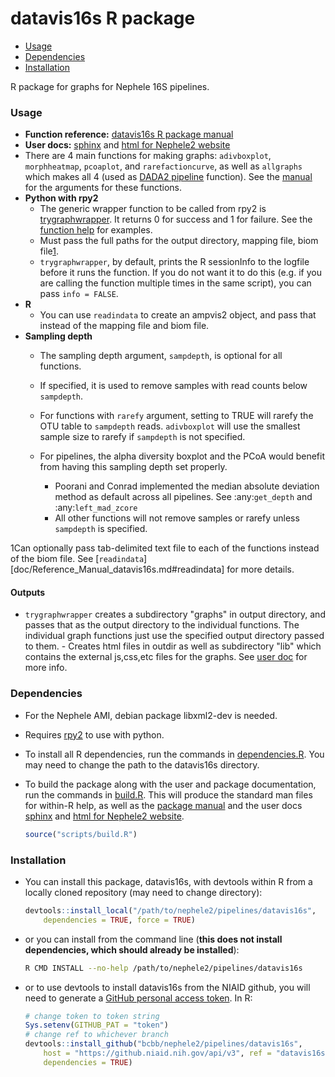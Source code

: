 datavis16s R package
================

-   [Usage](#usage)
-   [Dependencies](#dependencies)
-   [Installation](#installation)

R package for graphs for Nephele 16S pipelines.

### Usage

-   **Function reference:** [datavis16s R package manual](doc/Reference_Manual_datavis16s.md)
-   **User docs:** [sphinx](datavis16s.user_doc.html) and [html for Nephele2 website](https://github.niaid.nih.gov/bcbb/nephele2/blob/master/pipelines/datavis16s/doc/datavis16s_pipeline.html)
-   There are 4 main functions for making graphs: `adivboxplot`, `morphheatmap`, `pcoaplot`, and `rarefactioncurve`, as well as `allgraphs` which makes all 4 (used as [DADA2 pipeline](../DADA2) function). See the [manual](doc/Reference_Manual_datavis16s.md) for the arguments for these functions.
-   **Python with rpy2**
    -   The generic wrapper function to be called from rpy2 is [trygraphwrapper](doc/Reference_Manual_datavis16s.md#trygraphwrapper). It returns 0 for success and 1 for failure. See the [function help](doc/Reference_Manual_datavis16s.md#trygraphwrapper) for examples.
    -   Must pass the full paths for the output directory, mapping file, biom file[1](#fn1).
    -   `trygraphwrapper`, by default, prints the R sessionInfo to the logfile before it runs the function. If you do not want it to do this (e.g. if you are calling the function multiple times in the same script), you can pass `info = FALSE`.
-   **R**
    -   You can use `readindata` to create an ampvis2 object, and pass that instead of the mapping file and biom file.
-   **Sampling depth**
    -   The sampling depth argument, `sampdepth`, is optional for all functions.
    -   If specified, it is used to remove samples with read counts below `sampdepth`.
    -   For functions with `rarefy` argument, setting to TRUE will rarefy the OTU table to `sampdepth` reads. `adivboxplot` will use the smallest sample size to rarefy if `sampdepth` is not specified.

    -   For pipelines, the alpha diversity boxplot and the PCoA would benefit from having this sampling depth set properly.
        -   Poorani and Conrad implemented the median absolute deviation method as default across all pipelines. See :any:`get_depth` and :any:`left_mad_zcore`
        -   All other functions will not remove samples or rarefy unless `sampdepth` is specified.

1Can optionally pass tab-delimited text file to each of the functions instead of the biom file. See \[`readindata`\]\[doc/Reference\_Manual\_datavis16s.md\#readindata\] for more details.

#### Outputs

-   `trygraphwrapper` creates a subdirectory "graphs" in output directory, and passes that as the output directory to the individual functions. The individual graph functions just use the specified output directory passed to them. - Creates html files in outdir as well as subdirectory "lib" which contains the external js,css,etc files for the graphs. See [user doc](https://github.niaid.nih.gov/bcbb/nephele2/blob/master/pipelines/datavis16s/doc/user_doc.md) for more info.

### Dependencies

-   For the Nephele AMI, debian package libxml2-dev is needed.
-   Requires [rpy2](https://rpy2.bitbucket.io) to use with python.
-   To install all R dependencies, run the commands in [dependencies.R](scripts/dependencies.R). You may need to change the path to the datavis16s directory.
-   To build the package along with the user and package documentation, run the commands in [build.R](scripts/build.R). This will produce the standard man files for within-R help, as well as the [package manual](doc/Reference_Manual_datavis16s.md) and the user docs [sphinx](datavis16s.user_doc.html) and [html for Nephele2 website](https://github.niaid.nih.gov/bcbb/nephele2/blob/master/pipelines/datavis16s/doc/datavis16s_pipeline.html).

    ``` r
    source("scripts/build.R")
    ```

### Installation

-   You can install this package, datavis16s, with devtools within R from a locally cloned repository (may need to change directory):

    ``` r
    devtools::install_local("/path/to/nephele2/pipelines/datavis16s", 
        dependencies = TRUE, force = TRUE)
    ```

-   or you can install from the command line (**this does not install dependencies, which should already be installed**):

    ``` bash
    R CMD INSTALL --no-help /path/to/nephele2/pipelines/datavis16s
    ```

-   or to use devtools to install datavis16s from the NIAID github, you will need to generate a [GitHub personal access token](https://help.github.com/articles/creating-a-personal-access-token-for-the-command-line/). In R:

    ``` r
    # change token to token string
    Sys.setenv(GITHUB_PAT = "token")
    # change ref to whichever branch
    devtools::install_github("bcbb/nephele2/pipelines/datavis16s", 
        host = "https://github.niaid.nih.gov/api/v3", ref = "datavis16s", 
        dependencies = TRUE)
    ```
